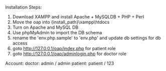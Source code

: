 Installation Steps:
1) Download XAMPP and install Apache + MySQLDB + PHP + Perl
2) Move the oap into {install_path}\xampp\htdocs
3) Turn on Apache and MySQL DB
4) Use phpMyAdmin to import the DB schema
5) rename the 'env.php.sample' to 'env.php' and update db settings for db access
6) goto http://127.0.0.1/oap/index.php for patient role
7) goto http://127.0.0.1/oap/adminlogin.php for doctor role

Account:
doctor: admin / admin
patient: patient / 123
